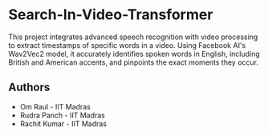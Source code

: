 # Search-In-Video-Transformer

This project integrates advanced speech recognition with video processing to extract timestamps of specific words in a video. Using Facebook AI's Wav2Vec2 model, it accurately identifies spoken words in English, including British and American accents, and pinpoints the exact moments they occur. 

## Authors
- Om Raul   - IIT Madras
- Rudra Panch - IIT Madras
- Rachit Kumar - IIT Madras
